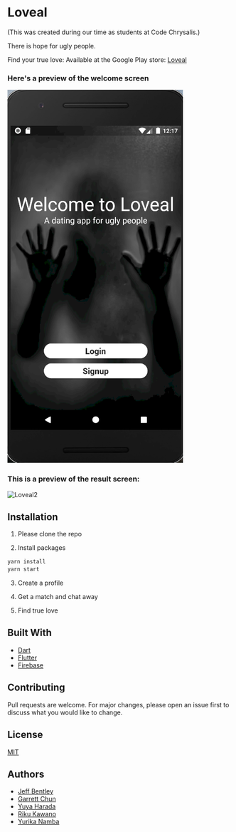 # Loveal

(This was created during our time as students at Code Chrysalis.)

There is hope for ugly people.

Find your true love:
Available at the Google Play store:
[Loveal](https://play.google.com/store/)

### Here's a preview of the welcome screen

![Welcome Screen](/images/splash.png)

### This is a preview of the result screen:

![Loveal2](./kampai2.png)

## Installation

1. Please clone the repo

2. Install packages

```bash
yarn install
yarn start
```

3.  Create a profile

4.  Get a match and chat away

5.  Find true love

## Built With

- [Dart](https://dart.dev/)
- [Flutter](https://flutter.dev/)
- [Firebase](https://firebase.google.com/)

## Contributing

Pull requests are welcome. For major changes, please open an issue first to discuss what you would like to change.

## License

[MIT](https://choosealicense.com/licenses/mit/)

## Authors

- [Jeff Bentley](https://github.com/jbentleyjp)
- [Garrett Chun](https://github.com/Kapakahi)
- [Yuya Harada](https://github.com/yuya-h-29)
- [Riku Kawano](https://github.com/rikukawano)
- [Yurika Namba](https://github.com/yurikanamba)
